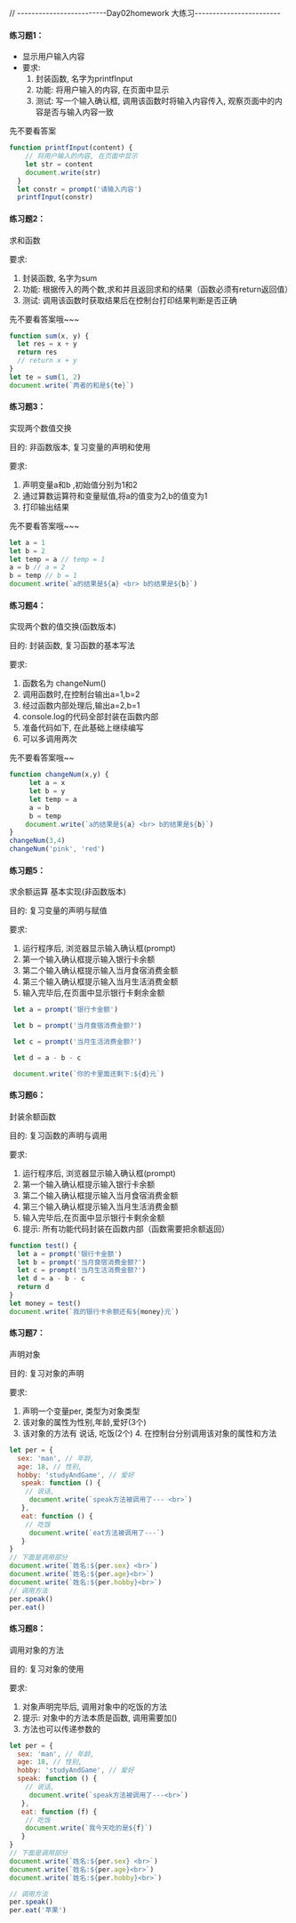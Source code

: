 // -------------------------Day02homework  大练习------------------------

#### 练习题1： 

   * 显示用户输入内容
   * 要求:
        1. 封装函数, 名字为printfInput
        2. 功能: 将用户输入的内容, 在页面中显示
        3. 测试: 写一个输入确认框, 调用该函数时将输入内容传入, 观察页面中的内容是否与输入内容一致

先不要看答案

~~~javascript
function printfInput(content) { 
    // 将用户输入的内容, 在页面中显示
    let str = content
    document.write(str)
  }
  let constr = prompt('请输入内容')
  printfInput(constr)
~~~

#### 练习题2：

求和函数

要求:

1. 封装函数, 名字为sum
2. 功能: 根据传入的两个数,求和并且返回求和的结果（函数必须有return返回值）
3. 测试: 调用该函数时获取结果后在控制台打印结果判断是否正确

先不要看答案哦~~~



~~~javascript
function sum(x, y) {
  let res = x + y
  return res
  // return x + y
}
let te = sum(1, 2)
document.write(`两者的和是${te}`)

~~~

#### 练习题3：

实现两个数值交换

目的: 非函数版本, 复习变量的声明和使用

要求:

1. 声明变量a和b ,初始值分别为1和2
2. 通过算数运算符和变量赋值,将a的值变为2,b的值变为1
3. 打印输出结果

先不要看答案哦~~~

~~~javascript
let a = 1
let b = 2
let temp = a // temp = 1
a = b // a = 2
b = temp // b = 1
document.write(`a的结果是${a} <br> b的结果是${b}`)
~~~

#### 练习题4：

实现两个数的值交换(函数版本)  

目的: 封装函数, 复习函数的基本写法

要求:

1. 函数名为 changeNum()
2. 调用函数时,在控制台输出a=1,b=2
3. 经过函数内部处理后,输出a=2,b=1
 4. console.log的代码全部封装在函数内部
 5. 准备代码如下, 在此基础上继续编写
 6. 可以多调用两次

先不要看答案哦~~

~~~javascript
function changeNum(x,y) { 
     let a = x
     let b = y
     let temp = a 
     a = b 
     b = temp 
    document.write(`a的结果是${a} <br> b的结果是${b}`)
}
changeNum(3,4)
changeNum('pink', 'red')
~~~

#### 练习题5：

求余额运算 基本实现(非函数版本)

目的: 复习变量的声明与赋值

要求:

1. 运行程序后, 浏览器显示输入确认框(prompt)
2. 第一个输入确认框提示输入银行卡余额
3. 第二个输入确认框提示输入当月食宿消费金额
4. 第三个输入确认框提示输入当月生活消费金额
5. 输入完毕后,在页面中显示银行卡剩余金额

~~~javascript
 let a = prompt('银行卡金额')

 let b = prompt('当月食宿消费金额?')

 let c = prompt('当月生活消费金额?')

 let d = a - b - c

 document.write(`你的卡里面还剩下:${d}元`)

~~~

#### 练习题6：

封装余额函数

目的: 复习函数的声明与调用

要求:

1. 运行程序后, 浏览器显示输入确认框(prompt)
2. 第一个输入确认框提示输入银行卡余额
3. 第二个输入确认框提示输入当月食宿消费金额
4. 第三个输入确认框提示输入当月生活消费金额
5. 输入完毕后,在页面中显示银行卡剩余金额
6. 提示: 所有功能代码封装在函数内部（函数需要把余额返回）

~~~javascript
function test() {
  let a = prompt('银行卡金额')
  let b = prompt('当月食宿消费金额?')
  let c = prompt('当月生活消费金额?')
  let d = a - b - c
  return d
}
let money = test() 
document.write(`我的银行卡余额还有${money}元`)

~~~

#### 练习题7：

声明对象

目的: 复习对象的声明

要求:

1. 声明一个变量per, 类型为对象类型
2. 该对象的属性为性别,年龄,爱好(3个)
3. 该对象的方法有 说话, 吃饭(2个)
   4. 在控制台分别调用该对象的属性和方法

~~~javascript
let per = {
  sex: 'man', // 年龄,
  age: 18, // 性别,
  hobby: 'studyAndGame', // 爱好
   speak: function () {
    // 说话,
     document.write(`speak方法被调用了--- <br>`)
   },
   eat: function () {
    // 吃饭
     document.write(`eat方法被调用了---`)
   }
}
// 下面是调用部分
document.write(`姓名:${per.sex} <br>`)
document.write(`姓名:${per.age}<br>`)
document.write(`姓名:${per.hobby}<br>`)
// 调用方法
per.speak()
per.eat()

~~~

#### 练习题8：

调用对象的方法

目的: 复习对象的使用

要求:

1. 对象声明完毕后, 调用对象中的吃饭的方法
2. 提示: 对象中的方法本质是函数, 调用需要加()
3. 方法也可以传递参数的

~~~javascript
let per = {
  sex: 'man', // 年龄,
  age: 18, // 性别,
  hobby: 'studyAndGame', // 爱好
  speak: function () {
    // 说话,
     document.write(`speak方法被调用了---<br>`)
   },
   eat: function (f) {
    // 吃饭
    document.write(`我今天吃的是${f}`)
   }
}
// 下面是调用部分
document.write(`姓名:${per.sex} <br>`)
document.write(`姓名:${per.age}<br>`)
document.write(`姓名:${per.hobby}<br>`)

// 调用方法
per.speak()
per.eat('苹果')
~~~
